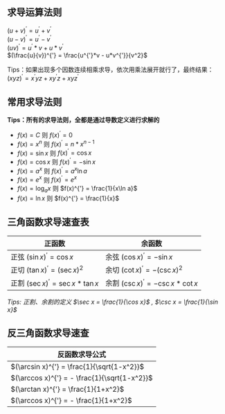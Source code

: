 ## 求导运算法则

$(u+v)^{'} = u^{'} + v^{'}$  
$(u-v)^{'} = u^{'} - v^{'}$  
$(uv)^{'} = u^{'}*v + u*v^{'}$  
$(\frac{u}{v})^{'} = \frac{u^{'}*v - u*v^{'}}{v^2}$

Tips：如果出现多个因数连续相乘求导，依次用乘法展开就行了，最终结果： $(xyz)^{'} = x^{'}yz + xy^{'}z + xyz^{'}$

## 常用求导法则

**Tips：所有的求导法则，全都是通过导数定义进行求解的**

- $f(x) = C$ 则 $f(x)^{'} = 0$
- $f(x) = x^n$ 则 $f(x)^{'} = n * x^{n-1}$
- $f(x) = \sin x$ 则 $f(x)^{'} = \cos x$
- $f(x) = \cos x$ 则 $f(x)^{'} = -\sin x$
- $f(x) = a^x$ 则 $f(x)^{'} = a^x\ln a$
- $f(x) = e^x$ 则 $f(x)^{'} = e^x$
- $f(x) = \log_a x$ 则 $f(x)^{'} = \frac{1}{x\ln a}$
- $f(x) = \ln x$ 则 $f(x)^{'} = \frac{1}{x}$

## 三角函数求导速查表

| 正函数                              | 余函数                               |
| ----------------------------------- | ------------------------------------ |
| 正弦 $(\sin x)^{'} = \cos x$        | 余弦 $(\cos x)^{'} = -\sin x$        |
| 正切 $(\tan x)^{'} = (\sec x)^2$    | 余切 $(\cot x)^{'} = -(\csc x)^2$    |
| 正割 $(\sec x)^{'} = \sec x*\tan x$ | 余割 $(\csc x)^{'} = -\csc x*\cot x$ |

_Tips: 正割、余割的定义 $\sec x = \frac{1}{\cos x}$ , $\csc x = \frac{1}{\sin x}$_

## 反三角函数求导速查

| 反函数求导公式                               |
| -------------------------------------------- |
| $(\arcsin x)^{'} = \frac{1}{\sqrt{1-x^2}}$   |
| $(\arccos x)^{'} = - \frac{1}{\sqrt{1-x^2}}$ |
| $(\arctan x)^{'} = \frac{1}{1+x^2}$          |
| $(\arccos x)^{'} = - \frac{1}{1+x^2}$        |
